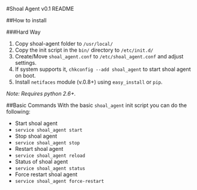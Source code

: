#Shoal Agent v0.1 README

##How to install

###Hard Way
1. Copy shoal-agent folder to `/usr/local/`
2. Copy the init script in the `bin/` directory to `/etc/init.d/`
3. Create/Move `shoal_agent.conf` to `/etc/shoal_agent.conf` and adjust settings.
4. If system supports it, `chkconfig --add shoal_agent` to start shoal agent on boot.
5. Install `netifaces` module (v.0.8+) using `easy_install` or `pip`.

*Note: Requires python 2.6+.*

##Basic Commands
With the basic `shoal_agent` init script you can do the following:
- Start shoal agent
 - `service shoal_agent start`
- Stop shoal agent
 - `service shoal_agent stop` 
- Restart shoal agent
 - `service shoal_agent reload` 
- Status of shoal agent
 - `service shoal_agent status` 
- Force restart shoal agent
 - `service shoal_agent force-restart` 
